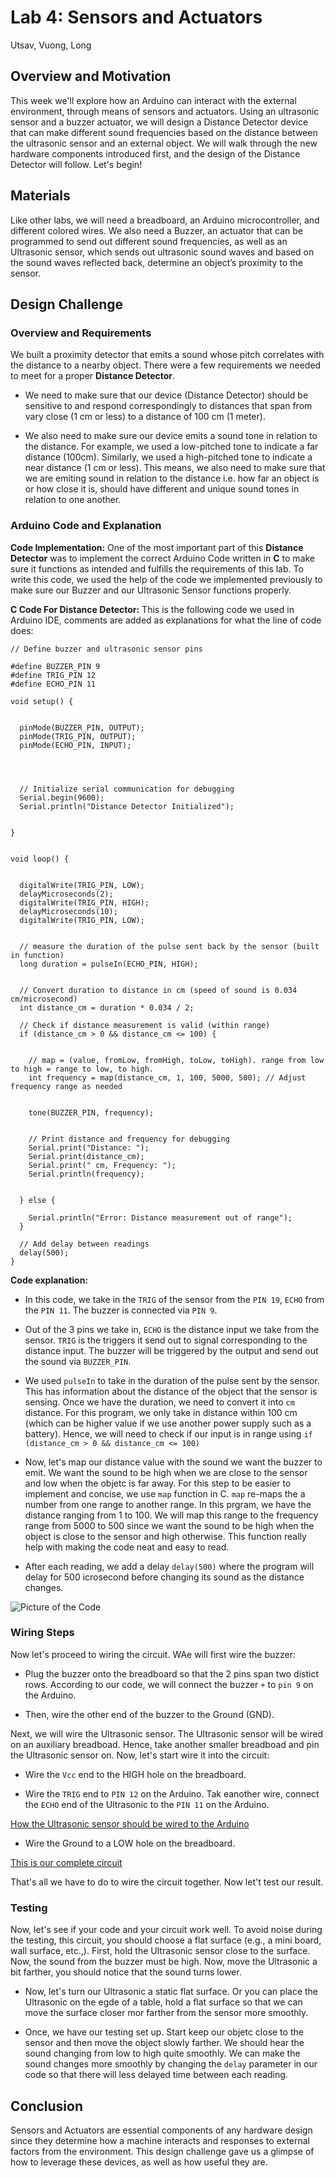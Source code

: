 # Lab 4: Sensors and Actuators
Utsav, Vuong, Long

## Overview and Motivation
This week we'll explore how an Arduino can interact with the external environment, through means of sensors and actuators. Using an ultrasonic sensor and a buzzer actuator, we will design a Distance Detector device that can make different sound frequencies based on the distance between the ultrasonic sensor and an external object. We will walk through the new hardware components introduced first, and the design of the Distance Detector will follow. Let's begin!

## Materials
Like other labs, we will need a breadboard, an Arduino microcontroller, and different colored wires. We also need a Buzzer, an actuator that can be programmed to send out different sound frequencies, as well as an Ultrasonic sensor, which sends out ultrasonic sound waves and based on the sound waves reflected back, determine an object’s proximity to the sensor.

## Design Challenge

### Overview and Requirements
We built a proximity detector that emits a sound whose pitch correlates with the distance to a nearby object. There were a few requirements we needed to meet for a proper **Distance Detector**.

 -  We need to make sure that our device (Distance Detector) should be sensitive to and respond correspondingly to distances that span from vary close (1 cm or less) to a distance of 100 cm (1 meter).

 - We also need to make sure our device emits a sound tone in relation to the distance. For example, we used a low-pitched tone to indicate a far distance (100cm). Similarly, we used a high-pitched tone to indicate a near distance (1 cm or less). This means, we also need to make sure that we are emiting sound in relation to the distance i.e. how far an object is or how close it is, should have different and unique sound tones in relation to one another.

 
### Arduino Code and Explanation

**Code Implementation:** One of the most important part of this **Distance Detector** was to implement the correct Arduino Code written in **C** to make sure it functions as intended and fulfills the requirements of this lab. To write this code, we used the help of the code we implemented previously to make sure our Buzzer and our Ultrasonic Sensor functions properly. 



**C Code For Distance Detector:** This is the following code we used in Arduino IDE, comments are added as explanations for what the line of code does:


```
// Define buzzer and ultrasonic sensor pins

#define BUZZER_PIN 9 
#define TRIG_PIN 12 
#define ECHO_PIN 11  

void setup() {


  pinMode(BUZZER_PIN, OUTPUT);
  pinMode(TRIG_PIN, OUTPUT);
  pinMode(ECHO_PIN, INPUT);
  



  // Initialize serial communication for debugging
  Serial.begin(9600);
  Serial.println("Distance Detector Initialized");


}


void loop() {


  digitalWrite(TRIG_PIN, LOW); 
  delayMicroseconds(2);  
  digitalWrite(TRIG_PIN, HIGH); 
  delayMicroseconds(10); 
  digitalWrite(TRIG_PIN, LOW); 
  

  // measure the duration of the pulse sent back by the sensor (built in function)
  long duration = pulseIn(ECHO_PIN, HIGH); 


  // Convert duration to distance in cm (speed of sound is 0.034 cm/microsecond)
  int distance_cm = duration * 0.034 / 2; 
  
  // Check if distance measurement is valid (within range)
  if (distance_cm > 0 && distance_cm <= 100) {


    // map = (value, fromLow, fromHigh, toLow, toHigh). range from low to high = range to low, to high.
    int frequency = map(distance_cm, 1, 100, 5000, 500); // Adjust frequency range as needed
    

    tone(BUZZER_PIN, frequency);

  
    // Print distance and frequency for debugging
    Serial.print("Distance: ");
    Serial.print(distance_cm);
    Serial.print(" cm, Frequency: ");
    Serial.println(frequency);


  } else {

    Serial.println("Error: Distance measurement out of range");
  }
  
  // Add delay between readings
  delay(500);
}
```

**Code explanation:** 
- In this code, we take in the `TRIG` of the sensor from the `PIN 19`, `ECHO` from the `PIN 11`. The buzzer is connected via `PIN 9`. 

- Out of the 3 pins we take in, `ECHO` is the distance input we take from the sensor. `TRIG` is the triggers it send out to signal corresponding to the distance input. The buzzer will be triggered by the output and send out the sound via `BUZZER_PIN`. 

- We used `pulseIn` to take in the duration of the pulse sent by the sensor. This has information about the distance of the object that the sensor is sensing. Once we have the duration, we need to convert it into `cm` distance. For this program, we only take in distance within 100 cm (which can be higher value if we use another power supply such as a battery). Hence, we will need to check if our input is in range using `if (distance_cm > 0 && distance_cm <= 100)`

- Now, let's map our distance value with the sound we want the buzzer to emit. We want the sound to be high when we are close to the sensor and low when the objetc is far away. For this step to be easier to implement and concise, we use `map` function in C. `map` re-maps the a number from one range to another range. In this prgram, we have the distance ranging from 1 to 100. We will map this range to the frequency range from 5000 to 500 since we want the sound to be high when the object is close to the sensor and high otherwise. This function really help with making the code neat and easy to read. 

- After each reading, we add a delay `delay(500)` where the program will delay for 500 icrosecond before changing its sound as the distance changes. 

![Picture of the Code](resources/C-Code-DistanceDetector.png)

### Wiring Steps
Now let's proceed to wiring the circuit. WAe will first wire the buzzer:
- Plug the buzzer onto the breadboard so that the 2 pins span two distict rows. According to our code, we will connect the buzzer `+` to `pin 9` on the Arduino. 

- Then, wire the other end of the buzzer to the Ground (GND).

Next, we will wire the Ultrasonic sensor. The Ultrasonic sensor will be wired on an auxiliary breadboad. Hence, take another smaller breadboad and pin the Ultrasonic sensor on. Now, let's start wire it into the circuit:

- Wire the `Vcc` end to the HIGH hole on the breadboard.

- Wire the `TRIG` end to `PIN 12` on the Arduino. Tak eanother wire, connect the `ECHO` end of the Ultrasonic to the `PIN 11` on the Arduino.

[How the Ultrasonic sensor should be wired to the Arduino](https://drive.google.com/file/d/1QpiMEBEWocV_we-ZWhOsj1qht8jwiiL3/view)

- Wire the Ground to a LOW hole on the breadboard. 

[This is our complete circuit](https://drive.google.com/file/d/1NMJiRnznTmDyTALjPS83z3xSZCcIcmI7/view)

That's all we have to do to wire the circuit together. Now let't test our result. 


### Testing
Now, let's see if your code and your circuit work well. To avoid noise during the testing, this circuit, you should choose a flat surface (e.g., a mini board, wall surface, etc.,). First, hold the Ultrasonic sensor close to the surface. Now, the sound from the buzzer must be high. Now, move the Ultrasonic a bit farther, you should notice that the sound turns lower. 

- Now, let's turn our Ultrasonic a static flat surface. Or you can place the Ultrasonic on the egde of a table, hold a flat surface so that we can move the surface closer mor farther from the sensor more smoothly. 

- Once, we have our testing set up. Start keep our objetc close to the sensor and then move the object slowly farther. We should hear the sound changing from low to high quite smoothly. We can make the sound changes more smoothly by changing the `delay` parameter in our code so that there will less delayed time between each reading. 

## Conclusion
Sensors and Actuators are essential components of any hardware design since they determine how a machine interacts and responses to external factors from the environment. This design challenge gave us a glimpse of how to leverage these devices, as well as how useful they are.



